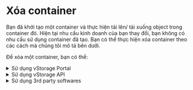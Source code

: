 # Xóa container

Bạn đã khởi tạo một container và thực hiện tải lên/ tải xuống object trong container đó. Hiện tại nhu cầu kinh doanh của bạn thay đổi, bạn không có nhu cầu sử dụng container đã tạo. Bạn có thể thực hiện xóa container theo các cách mà chúng tôi mô tả bên dưới.

Để xóa một container, bạn có thể:&#x20;

<details>

<summary>Sử dụng vStorage Portal</summary>

1\. Đăng nhập vào [https://vstorage.console.vngcloud.vn](https://vstorage.console.vngcloud.vn/storage/list).

2\. Chọn **project** và chọn **container** bạn muốn thực hiện xóa.

3\. Chọn ![](https://docs.vngcloud.vn/download/thumbnails/49648522/image2023-3-6\_10-38-41.png?version=1\&modificationDate=1678073922000\&api=v2)hoặc chọn biểu tượng ![](https://docs.vngcloud.vn/download/thumbnails/49648522/image2023-2-6\_10-20-54.png?version=1\&modificationDate=1678073899000\&api=v2)tại **container** bạn muốn thực hiện xóa container và chọn ![](https://docs.vngcloud.vn/download/thumbnails/49648522/image2023-3-6\_10-39-5.png?version=1\&modificationDate=1678073946000\&api=v2).

Sau khi chọn Xóa, hệ thống sẽ tự động chuyển ra màn hình chính, nếu bạn thấy container vừa thực hiện biến mất khỏi danh sách thì bạn đã xoá thành công. Container lúc này đã được xóa vĩnh viễn khỏi hệ thống và bạn không thể khôi phục container cũng như các object được lưu trữ trong container. Vì vậy hãy đảm bảo kiểm tra dữ liệu của bạn trước khi thực hiện thao tác này. Nếu container đang được bật versioning thì khi bạn thực hiện xóa container, tất cả object trong container sẽ được chuyển thành một version trong container version. Bạn không thể thực hiện xóa các container segment khi thực hiện xóa container gốc.

Để biết thêm thông tin về container segment, hãy xem tại [Tổng quan container](tong-quan-container.md).

<img src="../../../../.gitbook/assets/Xoa_container.gif" alt="" data-size="original">

</details>

<details>

<summary>Sử dụng vStorage API</summary>

Ngoài cổng giao diện quản lý truyền thống, chúng tôi cũng cung cấp API cho phép bạn tích hợp với các ứng dụng, công cụ phía người dùng của bạn với vStorage để lưu trữ dữ liệu.

Để xóa một container qua vStorage API, hãy xem [API Developers](../../api-developers/).

</details>

<details>

<summary>Sử dụng 3rd party softwares</summary>

vStorage cũng tương thích với các công cụ phía người dùng sử dụng S3 protocol. Bạn có thể dễ dàng sử dụng các công cụ đã quen thuộc như Rclone, s3cmd, Cyberduck,...Hãy xem [3rd party softwares](../../3rd-party-softwares/) và học cách tích hợp, sử dụng các công cụ này.&#x20;

Để xóa một container qua 3rd party software, hãy xem [3rd party softwares](../../3rd-party-softwares/).

\


</details>

